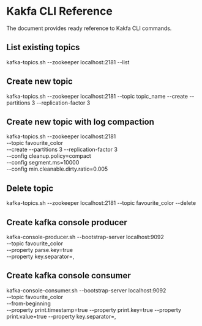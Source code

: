 # Kakfa CLI Reference
The document provides ready reference to Kakfa CLI commands.
## List existing topics
kafka-topics.sh --zookeeper localhost:2181 --list
## Create new topic

kafka-topics.sh --zookeeper localhost:2181 --topic topic_name --create  --partitions 3 --replication-factor 3

## Create new topic with log compaction
kafka-topics.sh --zookeeper localhost:2181 \
                 --topic favourite_color   \
                 --create  --partitions 3 --replication-factor 3 \
                 --config cleanup.policy=compact \
                 --config segment.ms=10000 \
                 --config min.cleanable.dirty.ratio=0.005 

## Delete topic
kafka-topics.sh --zookeeper localhost:2181 --topic favourite_color --delete

## Create kafka console producer
kafka-console-producer.sh --bootstrap-server localhost:9092 \
                          --topic favourite_color  \
                          --property parse.key=true \
                          --property key.separator=,

## Create kafka console consumer
kafka-console-consumer.sh --bootstrap-server localhost:9092 \
                          --topic favourite_color  \
                          --from-beginning \
                          --property print.timestamp=true --property print.key=true --property print.value=true  --property key.separator=,       
                          
                          
                          



